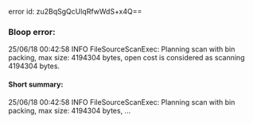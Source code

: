 error id: zu2BqSgQcUlqRfwWdS+x4Q==
### Bloop error:

25/06/18 00:42:58 INFO FileSourceScanExec: Planning scan with bin packing, max size: 4194304 bytes, open cost is considered as scanning 4194304 bytes.
#### Short summary: 

25/06/18 00:42:58 INFO FileSourceScanExec: Planning scan with bin packing, max size: 4194304 bytes, ...